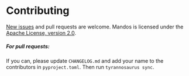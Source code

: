 # Contributing

[New issues](https://github.com/dmyersturnbull/mandos/issues) and pull requests are welcome.
Mandos is licensed under the [Apache License, version 2.0](https://www.apache.org/licenses/LICENSE-2.0).

##### For pull requests:
If you can, please update `CHANGELOG.md` and add your name to the contributors in `pyproject.toml`.
Then run `tyrannosaurus sync`.
